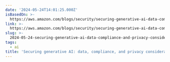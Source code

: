 ```yaml
---
date: '2024-05-24T14:01:25.000Z'
isBasedOn: >-
  https://aws.amazon.com/blogs/security/securing-generative-ai-data-compliance-and-privacy-considerations/
link: >-
  https://aws.amazon.com/blogs/security/securing-generative-ai-data-compliance-and-privacy-considerations/
slug: >-
  2024-05-24-securing-generative-ai-data-compliance-and-privacy-considerations-or-aws
tags:
  - ai
title: 'Securing generative AI: data, compliance, and privacy considerations | AWS '
---
```

 
